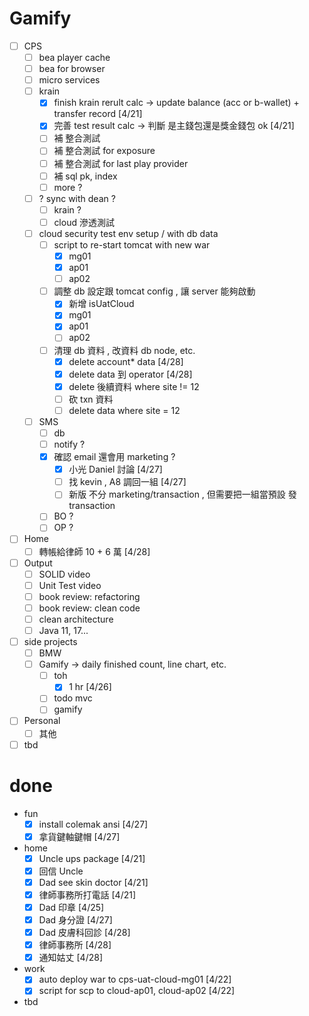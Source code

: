 # Gamify

* [ ] CPS
  * [ ] bea player cache
  * [ ] bea for browser
  * [ ] micro services
  * [ ] krain
    * [x] finish krain rerult calc -> update balance (acc or b-wallet) + transfer record \[4/21]
    * [x] 完善 test result calc -> 判斷 是主錢包還是獎金錢包 ok \[4/21]
    * [ ] 補 整合測試
    * [ ] 補 整合測試 for exposure
    * [ ] 補 整合測試 for last play provider
    * [ ] 補 sql pk, index
    * [ ] more ?
  * [ ] ? sync with dean ?
    * [ ] krain ?
    * [ ] cloud 滲透測試
  * [ ] cloud security test env setup / with db data
    * [ ] script to re-start tomcat with new war
      * [x] mg01
      * [x] ap01
      * [ ] ap02
    * [ ] 調整 db 設定跟 tomcat config , 讓 server 能夠啟動
      * [x] 新增 isUatCloud
      * [x] mg01
      * [x] ap01
      * [ ] ap02
    * [ ] 清理 db 資料 , 改資料 db node, etc.
      * [x] delete account\* data \[4/28]
      * [x] delete data 到 operator \[4/28]
      * [x] delete 後續資料 where site != 12
      * [ ] 砍 txn 資料
      * [ ] delete data where site = 12
  * [ ] SMS
    * [ ] db
    * [ ] notify ?
    * [x] 確認 email 還會用 marketing ?
      * [x] 小光 Daniel 討論 \[4/27]
      * [ ] 找 kevin , A8 調回一組 \[4/27]
      * [ ] 新版 不分 marketing/transaction , 但需要把一組當預設 發 transaction
    * [ ] BO ?
    * [ ] OP ?
* [ ] Home
  * [ ] 轉帳給律師 10 + 6 萬 \[4/28]
* [ ] Output
  * [ ] SOLID video
  * [ ] Unit Test video
  * [ ] book review: refactoring
  * [ ] book review: clean code
  * [ ] clean architecture
  * [ ] Java 11, 17...
* [ ] side projects
  * [ ] BMW
  * [ ] Gamify -> daily finished count, line chart, etc.
    * [ ] toh
      * [x] 1 hr \[4/26]
    * [ ] todo mvc
    * [ ] gamify
* [ ] Personal
  * [ ] 其他
* [ ] tbd

# done

* fun
  * [x] install colemak ansi \[4/27]
  * [x] 拿貨鍵軸鍵帽 \[4/27]
* home
  * [x] Uncle ups package \[4/21]
  * [x] 回信 Uncle
  * [x] Dad see skin doctor \[4/21]
  * [x] 律師事務所打電話 \[4/21]
  * [x] Dad 印章 \[4/25]
  * [x] Dad 身分證 \[4/27]
  * [x] Dad 皮膚科回診 \[4/28]
  * [x] 律師事務所 \[4/28]
  * [x] 通知姑丈 \[4/28]
* work
  * [x] auto deploy war to cps-uat-cloud-mg01 \[4/22]
  * [x] script for scp to cloud-ap01, cloud-ap02 \[4/22]
* tbd
